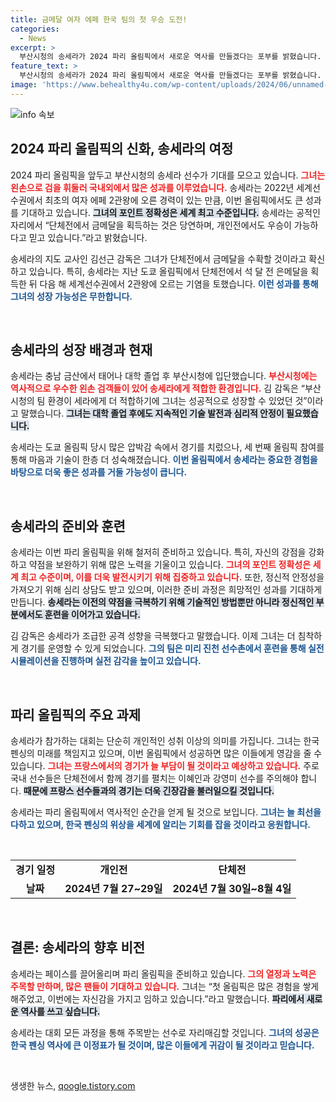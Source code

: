```yaml
---
title: 금메달 여자 에페 한국 팀의 첫 우승 도전!
categories:
  - News
excerpt: >
  부산시청의 송세라가 2024 파리 올림픽에서 새로운 역사를 만들겠다는 포부를 밝혔습니다. 심리적, 기술적으로 성숙한 그녀는 단체전과 개인전 모두에서 금메달을 목표로 하며, 세계적 수준의 포인트 정확성을 자랑합니다. 제2의 올림픽에서 빛나는 결과를 기대해보세요!
feature_text: >
  부산시청의 송세라가 2024 파리 올림픽에서 새로운 역사를 만들겠다는 포부를 밝혔습니다. 심리적, 기술적으로 성숙한 그녀는 단체전과 개인전 모두에서 금메달을 목표로 하며, 세계적 수준의 포인트 정확성을 자랑합니다. 제2의 올림픽에서 빛나는 결과를 기대해보세요!
image: 'https://www.behealthy4u.com/wp-content/uploads/2024/06/unnamed-file.png'
---
```


<p><img src="https://www.behealthy4u.com/wp-content/uploads/2024/06/unnamed-file.png" alt="info 속보" /></p>

<h2 data-ke-size="size26">2024 파리 올림픽의 신화, 송세라의 여정</h2>

<p data-ke-size="size16">2024 파리 올림픽을 앞두고 부산시청의 송세라 선수가 기대를 모으고 있습니다. <b><span style="color: #ee2323;">그녀는 왼손으로 검을 휘둘러 국내외에서 많은 성과를 이루었습니다.</span></b> 송세라는 2022년 세계선수권에서 최초의 여자 에페 2관왕에 오른 경력이 있는 만큼, 이번 올림픽에서도 큰 성과를 기대하고 있습니다. <b><span style="background-color: #21538527;">그녀의 포인트 정확성은 세계 최고 수준입니다.</span></b> 송세라는 공적인 자리에서 “단체전에서 금메달을 획득하는 것은 당연하며, 개인전에서도 우승이 가능하다고 믿고 있습니다.”라고 밝혔습니다.</p>

<p data-ke-size="size16">송세라의 지도 교사인 김선근 감독은 그녀가 단체전에서 금메달을 수확할 것이라고 확신하고 있습니다. 특히, 송세라는 지난 도쿄 올림픽에서 단체전에서 석 달 전 은메달을 획득한 뒤 다음 해 세계선수권에서 2관왕에 오르는 기염을 토했습니다. <b><span style="color: #1a5490;">이런 성과를 통해 그녀의 성장 가능성은 무한합니다.</span></b></p>

<p data-ke-size="size16">&nbsp;</p>

<h2 data-ke-size="size26">송세라의 성장 배경과 현재</h2>

<p data-ke-size="size16">송세라는 충남 금산에서 태어나 대학 졸업 후 부산시청에 입단했습니다. <b><span style="color: #ee2323;">부산시청에는 역사적으로 우수한 왼손 검객들이 있어 송세라에게 적합한 환경입니다.</span></b> 김 감독은 “부산시청의 팀 환경이 세라에게 더 적합하기에 그녀는 성공적으로 성장할 수 있었던 것”이라고 말했습니다. <b><span style="background-color: #21538527;">그녀는 대학 졸업 후에도 지속적인 기술 발전과 심리적 안정이 필요했습니다.</span></b></p>

<p data-ke-size="size16">송세라는 도쿄 올림픽 당시 많은 압박감 속에서 경기를 치렀으나, 세 번째 올림픽 참여를 통해 마음과 기술이 한층 더 성숙해졌습니다. <b><span style="color: #1a5490;">이번 올림픽에서 송세라는 중요한 경험을 바탕으로 더욱 좋은 성과를 거둘 가능성이 큽니다.</span></b></p>

<p data-ke-size="size16">&nbsp;</p>

<h2 data-ke-size="size26">송세라의 준비와 훈련</h2>

<p data-ke-size="size16">송세라는 이번 파리 올림픽을 위해 철저히 준비하고 있습니다. 특히, 자신의 강점을 강화하고 약점을 보완하기 위해 많은 노력을 기울이고 있습니다. <b><span style="color: #ee2323;">그녀의 포인트 정확성은 세계 최고 수준이며, 이를 더욱 발전시키기 위해 집중하고 있습니다.</span></b> 또한, 정신적 안정성을 가져오기 위해 심리 상담도 받고 있으며, 이러한 준비 과정은 희망적인 성과를 기대하게 만듭니다. <b><span style="background-color: #21538527;">송세라는 이전의 약점을 극복하기 위해 기술적인 방법뿐만 아니라 정신적인 부분에서도 훈련을 이어가고 있습니다.</span></b></p>

<p data-ke-size="size16">김 감독은 송세라가 조급한 공격 성향을 극복했다고 말했습니다. 이제 그녀는 더 침착하게 경기를 운영할 수 있게 되었습니다. <b><span style="color: #1a5490;">그의 팀은 미리 진천 선수촌에서 훈련을 통해 실전 시뮬레이션을 진행하며 실전 감각을 높이고 있습니다.</span></b></p>

<p data-ke-size="size16">&nbsp;</p>

<h2 data-ke-size="size26">파리 올림픽의 주요 과제</h2>

<p data-ke-size="size16">송세라가 참가하는 대회는 단순히 개인적인 성취 이상의 의미를 가집니다. 그녀는 한국 펜싱의 미래를 책임지고 있으며, 이번 올림픽에서 성공하면 많은 이들에게 영감을 줄 수 있습니다. <b><span style="color: #ee2323;">그녀는 프랑스에서의 경기가 늘 부담이 될 것이라고 예상하고 있습니다.</span></b> 주로 국내 선수들은 단체전에서 함께 경기를 펼치는 이혜인과 강영미 선수를 주의해야 합니다. <b><span style="background-color: #21538527;">때문에 프랑스 선수들과의 경기는 더욱 긴장감을 불러일으킬 것입니다.</span></b></p>

<p data-ke-size="size16">송세라는 파리 올림픽에서 역사적인 순간을 얻게 될 것으로 보입니다. <b><span style="color: #1a5490;">그녀는 늘 최선을 다하고 있으며, 한국 펜싱의 위상을 세계에 알리는 기회를 잡을 것이라고 응원합니다.</span></b></p>

<p data-ke-size="size16">&nbsp;</p>

<table>
<tr>
<td style="text-align: center; height: 17px;"><b>경기 일정</b></td>
<td style="text-align: center; height: 17px;"><b>개인전</b></td>
<td style="text-align: center; height: 17px;"><b>단체전</b></td>
</tr>
<tr>
<td style="text-align: center; height: 17px;"><b>날짜</b></td>
<td style="text-align: center; height: 17px;"><b>2024년 7월 27~29일</b></td>
<td style="text-align: center; height: 17px;"><b>2024년 7월 30일~8월 4일</b></td>
</tr>
</table>

<p data-ke-size="size16">&nbsp;</p>

<h2 data-ke-size="size26">결론: 송세라의 향후 비전</h2>

<p data-ke-size="size16">송세라는 페이스를 끌어올리며 파리 올림픽을 준비하고 있습니다. <b><span style="color: #ee2323;">그의 열정과 노력은 주목할 만하며, 많은 팬들이 기대하고 있습니다.</span></b> 그녀는 “첫 올림픽은 많은 경험을 쌓게 해주었고, 이번에는 자신감을 가지고 임하고 있습니다.”라고 말했습니다. <b><span style="background-color: #21538527;">파리에서 새로운 역사를 쓰고 싶습니다.</span></b></p>

<p data-ke-size="size16">송세라는 대회 모든 과정을 통해 주목받는 선수로 자리매김할 것입니다. <b><span style="color: #1a5490;">그녀의 성공은 한국 펜싱 역사에 큰 이정표가 될 것이며, 많은 이들에게 귀감이 될 것이라고 믿습니다.</span></b></p>

<p data-ke-size="size16">&nbsp;</p>
생생한 뉴스, <a href="https://qoogle.tistory.com" rel="dofollow">qoogle.tistory.com</a>


